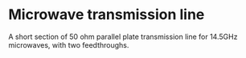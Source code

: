 Microwave transmission line		
=====================
A short section of 50 ohm parallel plate transmission line for 14.5GHz microwaves, with two feedthroughs. 